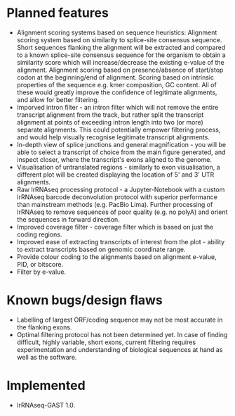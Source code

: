 # Planned features

- Alignment scoring systems based on sequence heuristics: Alignment scoring system based on similarity to splice-site consensus sequence. Short sequences flanking the alignment will be extracted and compared to a known splice-site consensus sequence for the organism to obtain a similarity score which will increase/decrease the existing e-value of the alignment. Alignment scoring based on presence/absence of start/stop codon at the beginning/end of alignment. Scoring based on intrinsic properties of the sequence e.g. kmer composition, GC content. All of these would greatly improve the confidence of legitimate alignments, and allow for better filtering.
- Imporved intron filter - an intron filter which will not remove the entire transcript alignment from the track, but rather split the transcript alignment at points of exceeding intron length into two (or more) separate alignments. This could potentially empower filtering process, and would help visually recognise legitimate transcript alignments.
- In-depth view of splice junctions and general magnification - you will be able to select a transcript of choice from the main figure generated, and inspect closer, where the transcript's exons aligned to the genome.
- Visualisation of untranslated regions - similarly to exon visualisation, a different plot will be created displaying the location of 5' and 3' UTR alignments.
- Raw lrRNAseq processing protocol - a Jupyter-Notebook with a custom lrRNAseq barcode deconvolution protocol with superior performance than mainstream methods (e.g. PacBio Lima). Further processing of lrRNAseq to remove sequences of poor quality (e.g. no polyA) and orient the sequences in forward direction.
- Improved coverage filter - coverage filter which is based on just the coding regions.
- Improved ease of extracting transcripts of interest from the plot - ability to extract transcripts based on genomic coordinate range.
- Provide colour coding to the alignments based on alignment e-value, PID, or bitscore.
- Filter by e-value.

# Known bugs/design flaws

- Labelling of largest ORF/coding sequence may not be most accurate in the flanking exons.
- Optimal filtering protocol has not been determined yet. In case of finding difficult, highly variable, short exons, current filtering requires experimentation and understanding of biological sequences at hand as well as the software.

# Implemented

- lrRNAseq-GAST 1.0.
